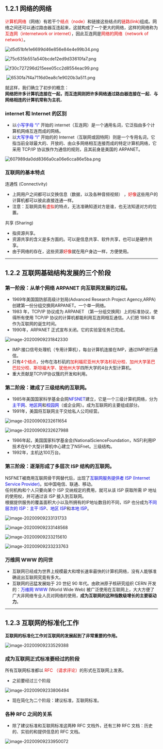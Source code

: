 ## 1.2.1 网络的网络

<span style="color: #dd0000;">计算机网络</span>（网络）有若干个<span style="color: #dd0000;">结点（node）</span>和链接这些结点的<span style="color: #dd0000;">链路(link)</span>组成。网络之间还可以通过路由器互连起来，这就构成了一个更大的网络，这样的网络称为<span style="color: #dd0000;">互连网（internetwork or internet）</span>，因此互连网是<span style="color: #dd0000;">网络的网络（network of network）</span>。

![d5d51bfe1e6699d46e856e84e4e99b34.png](https://gitee.com/ltzunan/images/raw/master/img/3c6876fc5f4d41f580dbf976fbd570c9.png)

![75c635b551a540bcde12ed9d33610fa7.png](https://gitee.com/ltzunan/images/raw/master/img/6e423b077c424e2eaaebb83cc895a83a.png)

![f30c727296d215eee05cc2d8554eac99.png](https://gitee.com/ltzunan/images/raw/master/img/b0a92a850071444c91c4fae2d6a727af.png)

​													![6530fa7f4a7116d0ea8c1e9020b3a511.png](https://gitee.com/ltzunan/images/raw/master/img/1ad8586081da4c019f602ea7bf8deb8d.png)	  

就这样，我们确立了初步的概念：  
**网络把许多计算机连接在一起，而互连网则把许多网络通过路由器连接在一起．与网络相连的计算机常称为主机．**

### internet 和 Internet 的区别

- 以<span style="color: #0000dd;">小写字母 “i”</span> 开始的 internet（互连网）是一个<span style="color: color: #dd0000;">通用名词</span>，它泛指由多个计算机网络互连而成的网络。
- 以<span style="color: #0000dd;">大写字母 “I”</span> 开始的的 Internet（互联网或因特网）则是一个<span style="color: color: #dd0000;">专用名词</span>，它指当前全球最大的、开放的、由众多网络相互连接而成的特定计算机网络，它采用 <span style="color: color: #dd0000;">TCP/IP</span> 协议族作为通信的规则，且其前身是美国的 ARPANET。

![607989da0dd8366a0ca06e6cca86e5ba.png](https://gitee.com/ltzunan/images/raw/master/img/5035eecf8a5d4edc9d5798b43f89605a.png)

### 互联网的基本特点

连通性 (Connectivity)

- 上网用户之间都可以交换信息（数据，以及各种音频视频） ，<span style="color: #dd0000;">好像</span>这些用户的计算机都可以彼此直接连通一样。
- 注意：互联网具有<span style="color: #dd0000;">虚拟</span>的特点，无法准确知道对方是谁，也无法知道对方的位置。

共享 (Sharing)

- 指资源共享。
- 资源共享的含义是多方面的。可以是信息共享、软件共享，也可以是硬件共享。
- 由于网络的存在，这些资源<span style="color: #dd0000;">好像</span>就在用户身边一样，方便使用。

* * *

## 1.2.2 互联网基础结构发展的三个阶段

### 第一阶段：从单个网络 ARPANET 向互联网发展的过程。

- 1969年美国国防部高级计划局(Advanced Research Project Agency,ARPA)创建第一份分组交换网ARPANET。一个单一网络。
- 1983 年，TCP/IP 协议成为 ARPANET （第一分组交换网）上的标准协议，使得所有使用 TCP/IP 协议的计算机都能利用互连网相互通信。人们把 1983 年作为互联网的诞生时间。
- 1990年，ARPANET 正式宣布关闭。它的实验室任务已完成。

![image-20200909231842330](https://gitee.com/ltzunan/images/raw/master/img/image-20200909231842330.png)

- IMP:接口信号处理机（专用计算机），每台计算机连接在IMP，通过IMP进行通信。
- 只有<span style="color: #dd0000;">4个结点</span>，分布在洛杉矶的<span style="color: #dd0000;">加利福尼亚州大学洛杉矶分校、加州大学圣巴巴拉分校、斯坦福大学、犹他州大学</span>四所大学的4台大型计算机。
- 重大贡献是TCP/IP协议簇的开发和利用。

### 第二阶段：建成了三级结构的互联网。

- 1985年美国国家科学基金会网<span style="color: #0000dd;">NFSNET</span>建立，它是一个三级计算机网络，分为<span style="color: #0000dd;">主干网</span>、<span style="color: #0000dd;">地区网</span>和<span style="color: #0000dd;">校园网</span>（或企业网）。成为互联网的主要组成部分。
- 1991年，美国将互联网主干交给私人公司经营。

![image-20200909232611654](https://gitee.com/ltzunan/images/raw/master/img/image-20200909232611654.png)

![image-20200909232627988](/home/ltzunan/.config/Typora/typora-user-images/image-20200909232627988.png)

- 1986年起，美国国家科学基金会(NationalScienceFoundation，NSF)利用IP技术在6个大型计算机中心建立了NSFnet。三级结构。
- 1992年，主机达100万台。

### 第三阶段：逐渐形成了多层次 ISP 结构的互联网。

NSFNET被商用互联网骨干网替代后，出现了<span style="color: #0000dd;">互联网服务提供者 ISP (Internet Service Provider)</span>。如中国电信、联通、移动。  
任何机构和个人只要向某个 ISP 交纳规定的费用，就可从该 ISP 获取所需 IP 地址的使用权，并可通过该 ISP 接入到互联网。  
根据提供服务的覆盖面积大小以及所拥有的IP地址数目的不同，ISP 也分成为<span style="color: #0000dd;">不同层次的 ISP</span>：<span style="color: #0000dd;">主干 ISP</span>、<span style="color: #0000dd;">地区 ISP</span>和<span style="color: #0000dd;">本地 ISP</span>。

![image-20200909233131733](https://gitee.com/ltzunan/images/raw/master/img/image-20200909233131733.png)

![image-20200909233148568](https://gitee.com/ltzunan/images/raw/master/img/image-20200909233148568.png)

![image-20200909233215610](https://gitee.com/ltzunan/images/raw/master/img/image-20200909233215610.png)

![image-20200909233233763](https://gitee.com/ltzunan/images/raw/master/img/image-20200909233233763.png)

### 万维网 WWW 的问世

- 互联网已经成为世界上规模最大和增长速率最快的计算机网络，没有人能够准确说出互联网究竟有多大。
- 互联网的迅猛发展始于 20 世纪 90 年代。由欧洲原子核研究组织 CERN 开发的：<span style="color: #0000dd;">万维网 WWW</span> (World Wide Web) 被广泛使用在互联网上，大大方便了广大非网络专业人员对网络的使用，**成为互联网的这种指数级增长的主要驱动力**。

* * *

## 1.2.3 互联网的标准化工作

**互联网的标准化工作对互联网的发展起到了非常重要的作用。**

![image-20200909233529388](https://gitee.com/ltzunan/images/raw/master/img/image-20200909233529388.png)

### 成为互联网正式标准要经过的阶段

所有互联网标准都以 <span style="color: #dd0000;">RFC （请求评论）</span>的形式在互联网上发表。

- 之前要经过三个阶段

![image-20200909233806494](https://gitee.com/ltzunan/images/raw/master/img/image-20200909233806494.png)

- 现在简化为二个阶段：建议标准，互联网标准。

### 各种 RFC 之间的关系

- 除了建议标准和互联网标准这两种 RFC 文档外，还有三种 RFC 文档：历史的、实验的和提供信息的 RFC 文档。

![image-20200909233950072](https://gitee.com/ltzunan/images/raw/master/img/image-20200909233950072.png)